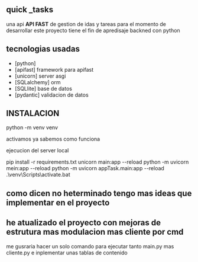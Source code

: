 ## quick _tasks

 una api **API FAST** de gestion de idas y tareas para el momento de desarrollar 
 este proyecto tiene el fin de apredisaje backned con python 


 ## tecnologias usadas 
 - [python]
 - [apifast] framework para apifast
 - [unicorn] server asgi
 - [SQLalchemy] orm 
 - [SQLlite] base de datos 
 - [pydantic] validacion de datos 


## INSTALACION 

python -m venv venv 

activamos ya sabemos como funciona

ejecucion del server local 

pip install -r requirements.txt
unicorn main:app --reload 
python -m uvicorn mein:app --reload
python -m uvicorn appTask.main:app --reload
.\venv\Scripts\activate.bat
## como dicen no heterminado tengo mas ideas que implementar en el proyecto
## he atualizado el proyecto con mejoras de estrutura mas modulacion mas cliente por cmd 
me gusraria hacer un solo comando para ejecutar tanto main.py mas cliente.py
e inplementar unas tablas de contenido 

